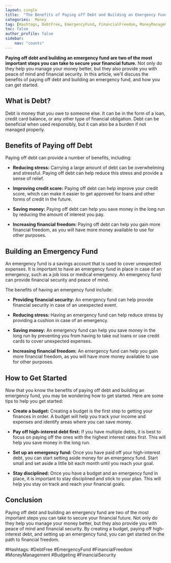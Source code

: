 ```yaml
---
layout: single
title:  "The Benefits of Paying off Debt and Building an Emergency Fund"
categories:  Money
tag: [Hashtags, DebtFree, EmergencyFund, FinancialFreedom, MoneyManagement, Budgeting, FinancialSecurity, ]
toc: false
author_profile: false
sidebar:
    nav: "counts"
---
```

    
**Paying off debt and building an emergency fund are two of the most important steps you can take to secure your financial future.** Not only do they help you manage your money better, but they also provide you with peace of mind and financial security. In this article, we'll discuss the benefits of paying off debt and building an emergency fund, and how you can get started.

## What is Debt?

Debt is money that you owe to someone else. It can be in the form of a loan, credit card balance, or any other type of financial obligation. Debt can be beneficial when used responsibly, but it can also be a burden if not managed properly.

## Benefits of Paying off Debt

Paying off debt can provide a number of benefits, including:

- **Reducing stress:** Carrying a large amount of debt can be overwhelming and stressful. Paying off debt can help reduce this stress and provide a sense of relief.

- **Improving credit score:** Paying off debt can help improve your credit score, which can make it easier to get approved for loans and other forms of credit in the future.

- **Saving money:** Paying off debt can help you save money in the long run by reducing the amount of interest you pay.

- **Increasing financial freedom:** Paying off debt can help you gain more financial freedom, as you will have more money available to use for other purposes.

## Building an Emergency Fund

An emergency fund is a savings account that is used to cover unexpected expenses. It is important to have an emergency fund in place in case of an emergency, such as a job loss or medical emergency. An emergency fund can provide financial security and peace of mind.

The benefits of having an emergency fund include:

- **Providing financial security:** An emergency fund can help provide financial security in case of an unexpected event.

- **Reducing stress:** Having an emergency fund can help reduce stress by providing a cushion in case of an emergency.

- **Saving money:** An emergency fund can help you save money in the long run by preventing you from having to take out loans or use credit cards to cover unexpected expenses.

- **Increasing financial freedom:** An emergency fund can help you gain more financial freedom, as you will have more money available to use for other purposes.

## How to Get Started

Now that you know the benefits of paying off debt and building an emergency fund, you may be wondering how to get started. Here are some tips to help you get started:

- **Create a budget:** Creating a budget is the first step to getting your finances in order. A budget will help you track your income and expenses and identify areas where you can save money.

- **Pay off high-interest debt first:** If you have multiple debts, it is best to focus on paying off the ones with the highest interest rates first. This will help you save money in the long run.

- **Set up an emergency fund:** Once you have paid off your high-interest debt, you can start setting aside money for an emergency fund. Start small and set aside a little bit each month until you reach your goal.

- **Stay disciplined:** Once you have a budget and an emergency fund in place, it is important to stay disciplined and stick to your plan. This will help you stay on track and reach your financial goals.

## Conclusion

Paying off debt and building an emergency fund are two of the most important steps you can take to secure your financial future. Not only do they help you manage your money better, but they also provide you with peace of mind and financial security. By creating a budget, paying off high-interest debt, and setting up an emergency fund, you can get started on the path to financial freedom.

#Hashtags:
#DebtFree #EmergencyFund #FinancialFreedom #MoneyManagement #Budgeting #FinancialSecurity